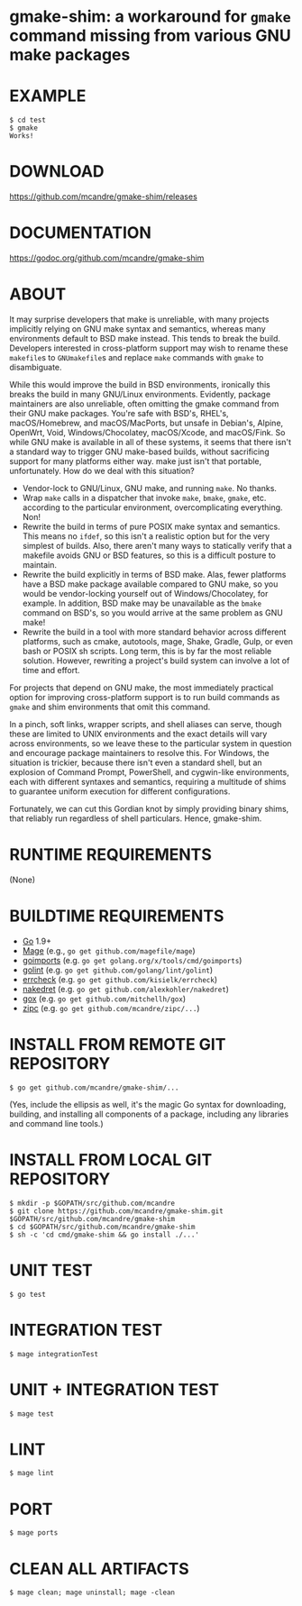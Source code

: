 # gmake-shim: a workaround for `gmake` command missing from various GNU make packages

# EXAMPLE

```console
$ cd test
$ gmake
Works!
```

# DOWNLOAD

https://github.com/mcandre/gmake-shim/releases

# DOCUMENTATION

https://godoc.org/github.com/mcandre/gmake-shim

# ABOUT

It may surprise developers that make is unreliable, with many projects implicitly relying on GNU make syntax and semantics, whereas many environments default to BSD make instead. This tends to break the build. Developers interested in cross-platform support may wish to rename these `makefile`s to `GNUmakefile`s and replace `make` commands with `gmake` to disambiguate.

While this would improve the build in BSD environments, ironically this breaks the build in many GNU/Linux environments. Evidently, package maintainers are also unreliable, often omitting the gmake command from their GNU make packages. You're safe with BSD's, RHEL's, macOS/Homebrew, and macOS/MacPorts, but unsafe in Debian's, Alpine, OpenWrt, Void, Windows/Chocolatey, macOS/Xcode, and macOS/Fink. So while GNU make is available in all of these systems, it seems that there isn't a standard way to trigger GNU make-based builds, without sacrificing support for many platforms either way. make just isn't that portable, unfortunately. How do we deal with this situation?

* Vendor-lock to GNU/Linux, GNU make, and running `make`. No thanks.
* Wrap `make` calls in a dispatcher that invoke `make`, `bmake`, `gmake`, etc. according to the particular environment, overcomplicating everything. Non!
* Rewrite the build in terms of pure POSIX make syntax and semantics. This means no `ifdef`, so this isn't a realistic option but for the very simplest of builds. Also, there aren't many ways to statically verify that a makefile avoids GNU or BSD features, so this is a difficult posture to maintain.
* Rewrite the build explicitly in terms of BSD make. Alas, fewer platforms have a BSD make package available compared to GNU make, so you would be vendor-locking yourself out of Windows/Chocolatey, for example. In addition, BSD make may be unavailable as the `bmake` command on BSD's, so you would arrive at the same problem as GNU make!
* Rewrite the build in a tool with more standard behavior across different platforms, such as cmake, autotools, mage, Shake, Gradle, Gulp, or even bash or POSIX sh scripts. Long term, this is by far the most reliable solution. However, rewriting a project's build system can involve a lot of time and effort.

For projects that depend on GNU make, the most immediately practical option for improving cross-platform support is to run build commands as `gmake` and shim environments that omit this command.

In a pinch, soft links, wrapper scripts, and shell aliases can serve, though these are limited to UNIX environments and the exact details will vary across environments, so we leave these to the particular system in question and encourage package maintainers to resolve this. For Windows, the situation is trickier, because there isn't even a standard shell, but an explosion of Command Prompt, PowerShell, and cygwin-like environments, each with different syntaxes and semantics, requiring a multitude of shims to guarantee uniform execution for different configurations.

Fortunately, we can cut this Gordian knot by simply providing binary shims, that reliably run regardless of shell particulars. Hence, gmake-shim.

# RUNTIME REQUIREMENTS

(None)

# BUILDTIME REQUIREMENTS

* [Go](https://golang.org/) 1.9+
* [Mage](https://magefile.org/) (e.g., `go get github.com/magefile/mage`)
* [goimports](https://godoc.org/golang.org/x/tools/cmd/goimports) (e.g. `go get golang.org/x/tools/cmd/goimports`)
* [golint](https://github.com/golang/lint) (e.g. `go get github.com/golang/lint/golint`)
* [errcheck](https://github.com/kisielk/errcheck) (e.g. `go get github.com/kisielk/errcheck`)
* [nakedret](https://github.com/alexkohler/nakedret) (e.g. `go get github.com/alexkohler/nakedret`)
* [gox](https://github.com/mitchellh/gox) (e.g. `go get github.com/mitchellh/gox`)
* [zipc](https://github.com/mcandre/zipc) (e.g. `go get github.com/mcandre/zipc/...`)

# INSTALL FROM REMOTE GIT REPOSITORY

```console
$ go get github.com/mcandre/gmake-shim/...
```

(Yes, include the ellipsis as well, it's the magic Go syntax for downloading, building, and installing all components of a package, including any libraries and command line tools.)

# INSTALL FROM LOCAL GIT REPOSITORY

```console
$ mkdir -p $GOPATH/src/github.com/mcandre
$ git clone https://github.com/mcandre/gmake-shim.git $GOPATH/src/github.com/mcandre/gmake-shim
$ cd $GOPATH/src/github.com/mcandre/gmake-shim
$ sh -c 'cd cmd/gmake-shim && go install ./...'
```

# UNIT TEST

```console
$ go test
```

# INTEGRATION TEST

```console
$ mage integrationTest
```

# UNIT + INTEGRATION TEST

```console
$ mage test
```

# LINT

```console
$ mage lint
```

# PORT

```console
$ mage ports
```

# CLEAN ALL ARTIFACTS

```console
$ mage clean; mage uninstall; mage -clean
```
